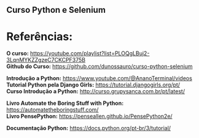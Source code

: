 ## Curso Python e Selenium

# Referências:   <br />
**O curso:** https://youtube.com/playlist?list=PLOQgLBuj2-3LqnMYKZZgzeC7CKCPF375B  <br />
**Github do Curso:** https://github.com/dunossauro/curso-python-selenium  <br />
  
 **Introdução a Python:** https://www.youtube.com/@AnanoTerminal/videos  <br />
 **Tutorial Python pela Django Girls:** https://tutorial.djangogirls.org/pt/  <br /> 
 **Curso Introdução a Python:** http://curso.grupysanca.com.br/pt/latest/  <br />
  
 **Livro Automate the Boring Stuff with Python:** https://automatetheboringstuff.com/  <br />
 **Livro PensePython:** https://penseallen.github.io/PensePython2e/  <br />
  
 **Documentação Python:** https://docs.python.org/pt-br/3/tutorial/  <br />
